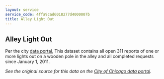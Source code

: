 ```yaml
---
layout: service
service_code: 4ffa9cad6018277d4000007b
title: Alley Light Out
---
```


## Alley Light Out

Per the city [data portal](https://data.cityofchicago.org/Service-Requests/311-Service-Requests-Alley-Lights-Out/t28b-ys7j), This dataset contains all open 311 reports of one or more lights out on a wooden pole in the alley and all completed requests since January 1, 2011.

_See the original source for this data on the [City of Chicago data portal](https://data.cityofchicago.org/Service-Requests/311-Service-Requests-Alley-Lights-Out/t28b-ys7j)._
